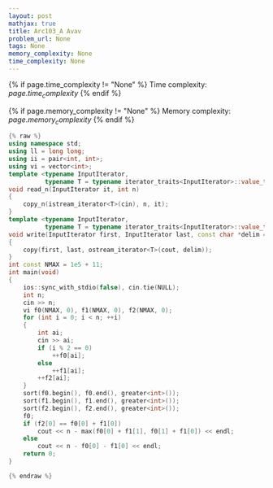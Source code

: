 ```yaml
---
layout: post
mathjax: true
title: Arc103_A Avav
problem_url: None
tags: None
memory_complexity: None
time_complexity: None
---
```




{% if page.time_complexity != "None" %}
Time complexity: ${{ page.time_complexity }}$
{% endif %}

{% if page.memory_complexity != "None" %}
Memory complexity: ${{ page.memory_complexity }}$
{% endif %}

```cpp
{% raw %}
using namespace std;
using ll = long long;
using ii = pair<int, int>;
using vi = vector<int>;
template <typename InputIterator,
          typename T = typename iterator_traits<InputIterator>::value_type>
void read_n(InputIterator it, int n)
{
    copy_n(istream_iterator<T>(cin), n, it);
}
template <typename InputIterator,
          typename T = typename iterator_traits<InputIterator>::value_type>
void write(InputIterator first, InputIterator last, const char *delim = "\n")
{
    copy(first, last, ostream_iterator<T>(cout, delim));
}
int const NMAX = 1e5 + 11;
int main(void)
{
    ios::sync_with_stdio(false), cin.tie(NULL);
    int n;
    cin >> n;
    vi f0(NMAX, 0), f1(NMAX, 0), f2(NMAX, 0);
    for (int i = 0; i < n; ++i)
    {
        int ai;
        cin >> ai;
        if (i % 2 == 0)
            ++f0[ai];
        else
            ++f1[ai];
        ++f2[ai];
    }
    sort(f0.begin(), f0.end(), greater<int>());
    sort(f1.begin(), f1.end(), greater<int>());
    sort(f2.begin(), f2.end(), greater<int>());
    f0;
    if (f2[0] == f0[0] + f1[0])
        cout << n - max(f0[0] + f1[1], f0[1] + f1[0]) << endl;
    else
        cout << n - f0[0] - f1[0] << endl;
    return 0;
}

{% endraw %}
```
